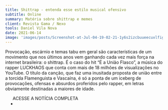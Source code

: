 ```yaml
---
title: Shittrap - entenda esse estilo musical ofensivo
subtitle: Online
summary: Matéria sobre shittrap e memes
client: Revista Gama / Nexo
tools: Daniel Vila Nova
date: 2021-06-14
image: 'images/posts/Screenshot-at-Jul-04-19-02-21-1y6s2izcbuueecuxlfig4fsct0f7b8uxgsj1eatlv144.png'
---
```


Provocação, escárnio e temas tabu em geral são características de um movimento que nos últimos anos vem ganhando cada vez mais força na internet brasileira: o shittrap. É o caso do hit “É a União Flasco”, a música do rapper LUCKHAOS que conta com mais de 18 milhões de visualizações no YouTube. O título da canção, que faz uma inusitada proposta de união entre a torcida Flamenguista e Vascaína, é só a ponta de um iceberg de provocações, ofensas e absurdos proferidos pelo rapper, em letras obviamente destinadas a maiores de idade.

<div class="post__share"><ul class="share__list list-reset">ACESSE A NOTÍCIA COMPLETA<li class="share__item" style="margin-left: 10px"><a class="share__link share__facebook" style="background: #fa5657" href="https://gamarevista.uol.com.br/cultura/shittrap-entenda-esse-estilo-musical-ofensivo/" 
onclick=window.open(this.href, 'pop-up', 'left=20,top=20,width=500,height=500,toolbar=1,resizable=0'); return false;" title="Link" rel="nofollow"><i class="fa-solid fa-link"></i></a></li></ul></div>
<!-- <div class="gallery-box"><div class="gallery"><img src="/clipping/images/example-1.jpg" loading="lazy" alt="Project"><img src="/clipping/images/example-2.jpg" loading="lazy" alt="Project"></div><em>Gallery / <a href="https://www.freepik.com/" target="_blank">Freepic</a></em></div> -->
